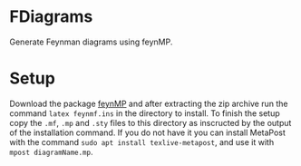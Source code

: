 # FDiagrams

Generate Feynman diagrams using feynMP.

# Setup

Download the package [feynMP](https://ctan.org/pkg/feynmf) and after
extracting the zip archive run the command `latex feynmf.ins` in the
directory to install. To finish the setup copy the `.mf`, `.mp` and
`.sty` files to this directory as inscructed by the output of the
installation command. If you do not have it you can install MetaPost
with the command `sudo apt install texlive-metapost`, and use it with
`mpost diagramName.mp`.
